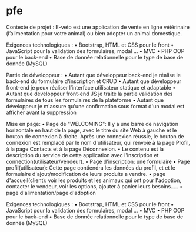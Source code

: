 # pfe
Contexte de projet :
E-veto est une application de vente en ligne vétérinaire (l’alimentation pour votre animal) ou bien adopter un animal domestique.

Exigences technologiques :
•	Bootstrap, HTML et CSS pour le front
•	JavaScript pour la validation des formulaires, modal ...
•	MVC
•	PHP OOP pour le back-end
•	Base de donnée relationnelle pour le type de base de donnée (MySQL)

Partie de développeur :
•	Autant que développeur back-end je réalise le back-end du formulaire d'inscription et CRUD
•	Autant que développeur front-end je peux réaliser l’interface utilisateur statique et adaptable
•	Autant que développeur front-end JS je traite la partie validation des formulaires de tous les formulaires de la plateforme
•	Autant que développeur je m'assure qu'une confirmation sous format d'un modal est afficher avant la suppression

Mise en page:
•	Page de "WELCOMING": Il y a une barre de navigation horizontale en haut de la page, avec le titre du site Web à gauche et le bouton de connexion à droite. Après une connexion réussie, le bouton de connexion est remplacé par le nom d'utilisateur, qui renvoie à la page Profil, à la page Contacts et à la page Déconnexion.
•	Le contenu est la description du service de cette application avec l'inscription et connection(utilisateur/vendeur).
•	Page d'inscription: une formulaire 
•	Page profil(utilisateur): Cette page contiendra les données du profil,  et  et le formulaire d'ajout/modification de leurs produits a vendre.
•	page d'accueil(client): voir les produits et les animaux qui ont pour l'adoption, contacter le vendeur, voir les options, ajouter à panier leurs besoins.....
• page d'alimentation/page d'adoption

Exigences technologiques :
•	Bootstrap, HTML et CSS pour le front
•	JavaScript pour la validation des formulaires, modal ...
•	MVC
•	PHP OOP pour le back-end
•	Base de donnée relationnelle pour le type de base de donnée (MySQL)






 

 
 


